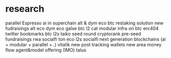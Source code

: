 # research
parallel
Espresso
ai in superchain 
alt & dym eco
btc restaking solution
new fudraisings
alt eco
dym eco
galxe
btc l2 cat
modular infra on btc
erc404
twitter bookmarks
btc l2s
taiko
seed round cryptorank
pre-seed fundraisings
rwa 
socialfi
ton eco
l2s socialfi
next generation blockchains (ai + modular + parallel +..)
vitalik new post
tracking wallets
new area money flow
agent&model offering (IMO) 
talus

